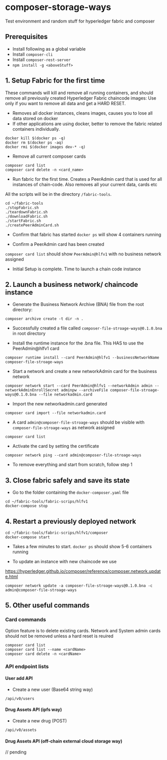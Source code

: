 # composer-storage-ways

Test environment and random stuff for hyperledger fabric and composer

## Prerequisites
  - Install following as a global variable
  - Install `composer-cli`
  - Install `composer-rest-server`
  - `npm install -g <aboveStuff>`

## 1. Setup Fabric for the first time

These commands will kill and remove all running containers, and should remove all previously created Hyperledger Fabric chaincode images: Use only if you want to remove all data and get a HARD RESET.

- Removes all docker instances, cleans images, causes you to lose all data stored on docker
- If other applications are using docker, better to remove the fabric related containers individually.
```
docker kill $(docker ps -q)
docker rm $(docker ps -aq)
docker rmi $(docker images dev-* -q)
```

- Remove all current composer cards
```
composer card list
composer card delete -n <card_name>
```

- Run fabric for the first time. Creates a PeerAdmin card that is used for all instances of chain-code. Also
removes all your current data, cards etc

All the scripts will be in the directory `/fabric-tools`.
```
cd ~/fabric-tools
./stopFabric.sh
./teardownFabric.sh
./downloadFabric.sh
./startFabric.sh
./createPeerAdminCard.sh
```

- Confirm that fabric has started
`docker ps` will show 4 containers running

- Confirm a PeerAdmin card has been created

`composer card list` should show `PeerAdmin@hlfv1` with no business network assigned

- Initial Setup is complete. Time to launch a chain code instance


## 2. Launch a business network/ chaincode instance

- Generate the Business Network Archive (BNA) file from the root directory:
```
composer archive create -t dir -n .
```

- Successfully created a file called `composer-file-stroage-ways@0.1.0.bna` in root directory

- Install the runtime instance for the .bna file. This HAS to use the PeerAdmin@hlfv1 card
```
composer runtime install --card PeerAdmin@hlfv1 --businessNetworkName composer-file-stroage-ways
```

- Start a network and create a new networkAdmin card for the business network
```
composer network start --card PeerAdmin@hlfv1 --networkAdmin admin --networkAdminEnrollSecret adminpw --archiveFile composer-file-stroage-ways@0.1.0.bna --file networkadmin.card
```

- Import the new networkadmin.card generated
```
composer card import --file networkadmin.card
```

- A card `admin@composer-file-stroage-ways` should be visible with `composer-file-stroage-ways` as network assigned
```
composer card list
```

- Activate the card by setting the certificate
```
composer network ping --card admin@composer-file-stroage-ways
```

- To remove everything and start from scratch, follow step 1

## 3. Close fabric safely and save its state
- Go to the folder containing the `docker-composer.yaml` file
```
cd ~/fabric-tools/fabric-scrips/hlfv1
docker-compose stop
```

## 4. Restart a previously deployed network
```
cd ~/fabric-tools/fabric-scrips/hlfv1/composer
docker-compose start
```
- Takes a few minutes to start. `docker ps` should show 5-6 containers running

- To update an instance with new chaincode we use

https://hyperledger.github.io/composer/reference/composer.network.update.html

`composer network update -a composer-file-stroage-ways@0.1.0.bna -c admin@composer-file-stroage-ways`

## 5. Other useful commands

### Card commands
Option feature is to delete existing cards. Network and System admin cards should not be removed unless a hard reset is reuired

```
composer card list
composer card list --name <cardName>
composer card delete -n <cardName>
```

### API endpoint lists

#### User add API

- Create a new user (Base64 string way)

`/api/v0/users`

#### Drug Assets API (ipfs way)

- Create a new drug (POST)

`/api/v0/assets`

#### Drug Assets API (off-chain external cloud storage way)

// pending
